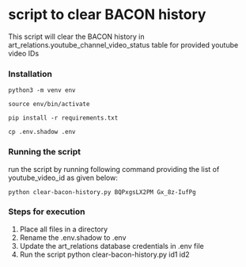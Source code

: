 # script to clear BACON history 
This script will clear the BACON history in art_relations.youtube_channel_video_status table for provided youtube video IDs

### Installation
```
python3 -m venv env
```
```
source env/bin/activate
```
```
pip install -r requirements.txt
```
```
cp .env.shadow .env
```

### Running the script
run the script by running following command providing the list of youtube_video_id as given below:
```
python clear-bacon-history.py BQPxgsLX2PM Gx_8z-IufPg
```

### Steps for execution
1. Place all files in a directory
2. Rename the .env.shadow to .env
3. Update the art_relations database credentials in .env file
6. Run the script python clear-bacon-history.py id1 id2
